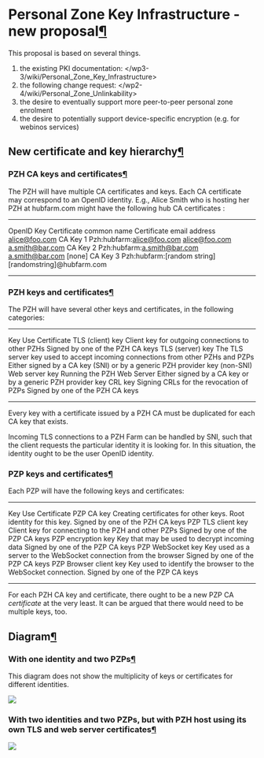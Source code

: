 Personal Zone Key Infrastructure - new proposal[¶](#Personal-Zone-Key-Infrastructure-new-proposal)
==================================================================================================

This proposal is based on several things.

1.  the existing PKI documentation:
    </wp3-3/wiki/Personal_Zone_Key_Infrastructure>
2.  the following change request:
    </wp2-4/wiki/Personal_Zone_Unlinkability>
3.  the desire to eventually support more peer-to-peer personal zone
    enrolment
4.  the desire to potentially support device-specific encryption (e.g.
    for webinos services)

New certificate and key hierarchy[¶](#New-certificate-and-key-hierarchy)
------------------------------------------------------------------------

### PZH CA keys and certificates[¶](#PZH-CA-keys-and-certificates)

The PZH will have multiple CA certificates and keys. Each CA certificate
may correspond to an OpenID identity. E.g., Alice Smith who is hosting
her PZH at hubfarm.com might have the following hub CA certificates :

  ------------------- ---------- ------------------------------- ----------------------------
  OpenID              Key        Certificate common name         Certificate email address
  <alice@foo.com>     CA Key 1   Pzh:hubfarm:<alice@foo.com>     <alice@foo.com>
  <a.smith@bar.com>   CA Key 2   Pzh:hubfarm:<a.smith@bar.com>   <a.smith@bar.com>
  [none]              CA Key 3   Pzh:hubfarm:[random string]     [randomstring]@hubfarm.com
  ------------------- ---------- ------------------------------- ----------------------------

### PZH keys and certificates[¶](#PZH-keys-and-certificates)

The PZH will have several other keys and certificates, in the following
categories:

  ------------------ --------------------------------------------------------------------------------- ----------------------------------------------------------------------------
  Key                Use                                                                               Certificate
  TLS (client) key   Client key for outgoing connections to other PZHs                                 Signed by one of the PZH CA keys
  TLS (server) key   The TLS server key used to accept incoming connections from other PZHs and PZPs   Either signed by a CA key (SNI) or by a generic PZH provider key (non-SNI)
  Web server key     Running the PZH Web Server                                                        Either signed by a CA key or by a generic PZH provider key
  CRL key            Signing CRLs for the revocation of PZPs                                           Signed by one of the PZH CA keys
  ------------------ --------------------------------------------------------------------------------- ----------------------------------------------------------------------------

Every key with a certificate issued by a PZH CA must be duplicated for
each CA key that exists.

Incoming TLS connections to a PZH Farm can be handled by SNI, such that
the client requests the particular identity it is looking for. In this
situation, the identity ought to be the user OpenID identity.

### PZP keys and certificates[¶](#PZP-keys-and-certificates)

Each PZP will have the following keys and certificates:

  ------------------------ ------------------------------------------------------------------- ----------------------------------
  Key                      Use                                                                 Certificate
  PZP CA key               Creating certificates for other keys. Root identity for this key.   Signed by one of the PZH CA keys
  PZP TLS client key       Client key for connecting to the PZH and other PZPs                 Signed by one of the PZP CA keys
  PZP encryption key       Key that may be used to decrypt incoming data                       Signed by one of the PZP CA keys
  PZP WebSocket key        Key used as a server to the WebSocket connection from the browser   Signed by one of the PZP CA keys
  PZP Browser client key   Key used to identify the browser to the WebSocket connection.       Signed by one of the PZP CA keys
  ------------------------ ------------------------------------------------------------------- ----------------------------------

For each PZH CA key and certificate, there ought to be a new PZP CA
*certificate* at the very least. It can be argued that there would need
to be multiple keys, too.

Diagram[¶](#Diagram)
--------------------

### With one identity and two PZPs[¶](#With-one-identity-and-two-PZPs)

This diagram does not show the multiplicity of keys or certificates for
different identities.

![](key-hierarchy-simple3.png)

### With two identities and two PZPs, but with PZH host using its own TLS and web server certificates[¶](#With-two-identities-and-two-PZPs-but-with-PZH-host-using-its-own-TLS-and-web-server-certificates)

![](key-hierarchy-example-two-ids.png)

